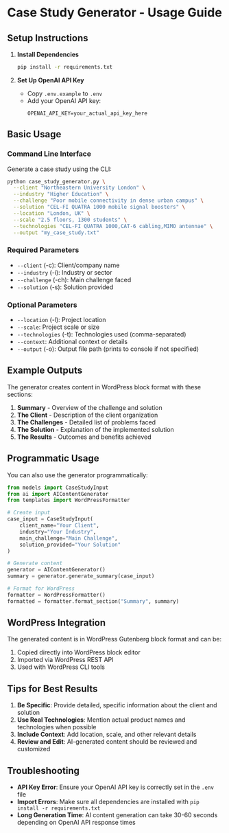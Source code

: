 # Case Study Generator - Usage Guide

## Setup Instructions

1. **Install Dependencies**
   ```bash
   pip install -r requirements.txt
   ```

2. **Set Up OpenAI API Key**
   - Copy `.env.example` to `.env`
   - Add your OpenAI API key:
     ```
     OPENAI_API_KEY=your_actual_api_key_here
     ```

## Basic Usage

### Command Line Interface

Generate a case study using the CLI:

```bash
python case_study_generator.py \
  --client "Northeastern University London" \
  --industry "Higher Education" \
  --challenge "Poor mobile connectivity in dense urban campus" \
  --solution "CEL-FI QUATRA 1000 mobile signal boosters" \
  --location "London, UK" \
  --scale "2.5 floors, 1300 students" \
  --technologies "CEL-FI QUATRA 1000,CAT-6 cabling,MIMO antennae" \
  --output "my_case_study.txt"
```

### Required Parameters

- `--client` (-c): Client/company name
- `--industry` (-i): Industry or sector
- `--challenge` (-ch): Main challenge faced
- `--solution` (-s): Solution provided

### Optional Parameters

- `--location` (-l): Project location
- `--scale`: Project scale or size
- `--technologies` (-t): Technologies used (comma-separated)
- `--context`: Additional context or details
- `--output` (-o): Output file path (prints to console if not specified)

## Example Outputs

The generator creates content in WordPress block format with these sections:

1. **Summary** - Overview of the challenge and solution
2. **The Client** - Description of the client organization
3. **The Challenges** - Detailed list of problems faced
4. **The Solution** - Explanation of the implemented solution
5. **The Results** - Outcomes and benefits achieved

## Programmatic Usage

You can also use the generator programmatically:

```python
from models import CaseStudyInput
from ai import AIContentGenerator
from templates import WordPressFormatter

# Create input
case_input = CaseStudyInput(
    client_name="Your Client",
    industry="Your Industry", 
    main_challenge="Main Challenge",
    solution_provided="Your Solution"
)

# Generate content
generator = AIContentGenerator()
summary = generator.generate_summary(case_input)

# Format for WordPress
formatter = WordPressFormatter()
formatted = formatter.format_section("Summary", summary)
```

## WordPress Integration

The generated content is in WordPress Gutenberg block format and can be:

1. Copied directly into WordPress block editor
2. Imported via WordPress REST API
3. Used with WordPress CLI tools

## Tips for Best Results

1. **Be Specific**: Provide detailed, specific information about the client and solution
2. **Use Real Technologies**: Mention actual product names and technologies when possible
3. **Include Context**: Add location, scale, and other relevant details
4. **Review and Edit**: AI-generated content should be reviewed and customized

## Troubleshooting

- **API Key Error**: Ensure your OpenAI API key is correctly set in the `.env` file
- **Import Errors**: Make sure all dependencies are installed with `pip install -r requirements.txt`
- **Long Generation Time**: AI content generation can take 30-60 seconds depending on OpenAI API response times
